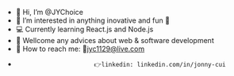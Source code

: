 - 👋 Hi, I’m @JYChoice
- 👀 I’m interested in anything inovative and fun 🤩
- 💻 Currently learning React.js and Node.js
- 🤝 Wellcome any advices about web & software development
- 💬 How to reach me: 📧jyc1129@live.com 
-                           👉linkedin: linkedin.com/in/jonny-cui
<!---
JYChoice/JYChoice is a ✨ special ✨ repository because its `README.md` (this file) appears on your GitHub profile.
You can click the Preview link to take a look at your changes.
--->
